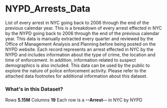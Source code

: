 # NYPD_Arrests_Data
List of every arrest in NYC going back to 2006 through the end of the previous calendar year. This is a breakdown of every arrest effected in NYC by the NYPD going back to 2006 through the end of the previous calendar year. This data is manually extracted every quarter and reviewed by the Office of Management Analysis and Planning before being posted on the NYPD website. Each record represents an arrest effected in NYC by the NYPD and includes information about the type of crime, the location and time of enforcement.
In addition, information related to suspect demographics is also included.
This data can be used by the public to explore the nature of police enforcement activity.
Please refer to the attached data footnotes for additional information about this dataset.

### What's in this Dataset?
Rows **5.15M**
Columns **19**
Each row is a **--Arrest--** in NYC by NYPD
